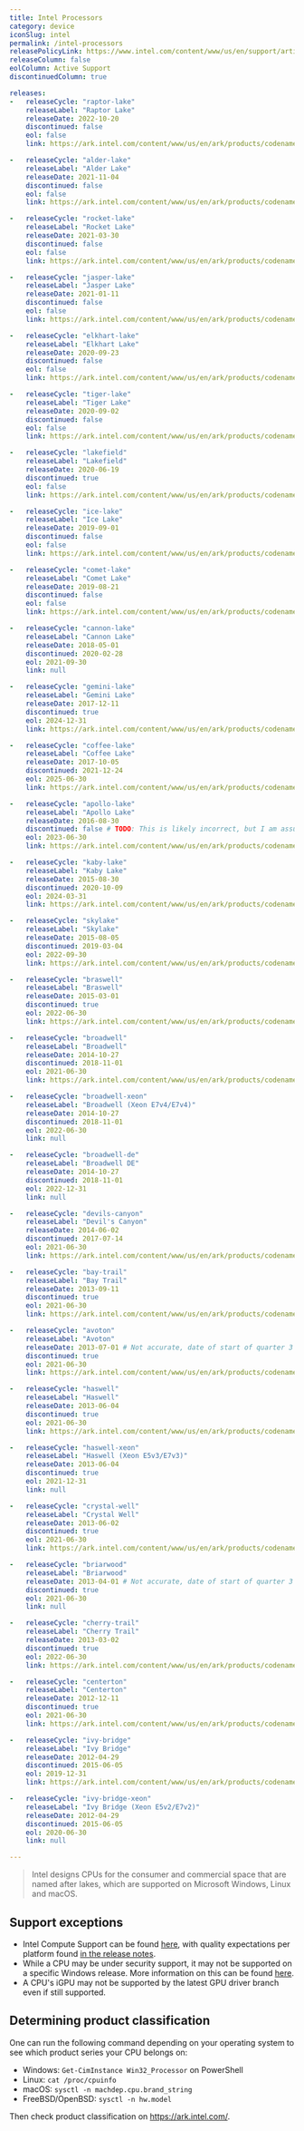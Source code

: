 ```yaml
---
title: Intel Processors
category: device
iconSlug: intel
permalink: /intel-processors
releasePolicyLink: https://www.intel.com/content/www/us/en/support/articles/000022396/processors.html
releaseColumn: false
eolColumn: Active Support
discontinuedColumn: true

releases:
-   releaseCycle: "raptor-lake"
    releaseLabel: "Raptor Lake"
    releaseDate: 2022-10-20
    discontinued: false
    eol: false
    link: https://ark.intel.com/content/www/us/en/ark/products/codename/215599/products-formerly-raptor-lake.html

-   releaseCycle: "alder-lake"
    releaseLabel: "Alder Lake"
    releaseDate: 2021-11-04
    discontinued: false
    eol: false
    link: https://ark.intel.com/content/www/us/en/ark/products/codename/147470/products-formerly-alder-lake.html

-   releaseCycle: "rocket-lake"
    releaseLabel: "Rocket Lake"
    releaseDate: 2021-03-30
    discontinued: false
    eol: false
    link: https://ark.intel.com/content/www/us/en/ark/products/codename/192985/products-formerly-rocket-lake.html

-   releaseCycle: "jasper-lake"
    releaseLabel: "Jasper Lake"
    releaseDate: 2021-01-11
    discontinued: false
    eol: false
    link: https://ark.intel.com/content/www/us/en/ark/products/codename/128823/products-formerly-jasper-lake.html

-   releaseCycle: "elkhart-lake"
    releaseLabel: "Elkhart Lake"
    releaseDate: 2020-09-23
    discontinued: false
    eol: false
    link: https://ark.intel.com/content/www/us/en/ark/products/codename/128825/products-formerly-elkhart-lake.html

-   releaseCycle: "tiger-lake"
    releaseLabel: "Tiger Lake"
    releaseDate: 2020-09-02
    discontinued: false
    eol: false
    link: https://ark.intel.com/content/www/us/en/ark/products/codename/88759/products-formerly-tiger-lake.html

-   releaseCycle: "lakefield"
    releaseLabel: "Lakefield"
    releaseDate: 2020-06-19
    discontinued: true
    eol: false
    link: https://ark.intel.com/content/www/us/en/ark/products/codename/81657/products-formerly-lakefield.html

-   releaseCycle: "ice-lake"
    releaseLabel: "Ice Lake"
    releaseDate: 2019-09-01
    discontinued: false
    eol: false
    link: https://ark.intel.com/content/www/us/en/ark/products/codename/74979/products-formerly-ice-lake.html

-   releaseCycle: "comet-lake"
    releaseLabel: "Comet Lake"
    releaseDate: 2019-08-21
    discontinued: false
    eol: false
    link: https://ark.intel.com/content/www/us/en/ark/products/codename/90354/products-formerly-comet-lake.html

-   releaseCycle: "cannon-lake"
    releaseLabel: "Cannon Lake"
    releaseDate: 2018-05-01
    discontinued: 2020-02-28
    eol: 2021-09-30
    link: null

-   releaseCycle: "gemini-lake"
    releaseLabel: "Gemini Lake"
    releaseDate: 2017-12-11
    discontinued: true
    eol: 2024-12-31
    link: https://ark.intel.com/content/www/us/en/ark/products/codename/83915/products-formerly-gemini-lake.html

-   releaseCycle: "coffee-lake"
    releaseLabel: "Coffee Lake"
    releaseDate: 2017-10-05
    discontinued: 2021-12-24
    eol: 2025-06-30
    link: https://ark.intel.com/content/www/us/en/ark/products/codename/97787/products-formerly-coffee-lake.html

-   releaseCycle: "apollo-lake"
    releaseLabel: "Apollo Lake"
    releaseDate: 2016-08-30
    discontinued: false # TODO: This is likely incorrect, but I am assuming it is under production due to this CPU being launched semi recently and having its status say not discontinued: https://ark.intel.com/content/www/us/en/ark/products/195253/intel-pentium-processor-n4200e-2m-cache-up-to-2-50-ghz.html
    eol: 2023-06-30
    link: https://ark.intel.com/content/www/us/en/ark/products/codename/80644/products-formerly-apollo-lake.html

-   releaseCycle: "kaby-lake"
    releaseLabel: "Kaby Lake"
    releaseDate: 2015-08-30
    discontinued: 2020-10-09
    eol: 2024-03-31
    link: https://ark.intel.com/content/www/us/en/ark/products/codename/82879/products-formerly-kaby-lake.html

-   releaseCycle: "skylake"
    releaseLabel: "Skylake"
    releaseDate: 2015-08-05
    discontinued: 2019-03-04
    eol: 2022-09-30
    link: https://ark.intel.com/content/www/us/en/ark/products/codename/37572/products-formerly-skylake.html

-   releaseCycle: "braswell"
    releaseLabel: "Braswell"
    releaseDate: 2015-03-01
    discontinued: true
    eol: 2022-06-30
    link: https://ark.intel.com/content/www/us/en/ark/products/codename/66094/products-formerly-braswell.html

-   releaseCycle: "broadwell"
    releaseLabel: "Broadwell"
    releaseDate: 2014-10-27
    discontinued: 2018-11-01
    eol: 2021-06-30
    link: https://ark.intel.com/content/www/us/en/ark/products/codename/38530/products-formerly-broadwell.html

-   releaseCycle: "broadwell-xeon"
    releaseLabel: "Broadwell (Xeon E7v4/E7v4)"
    releaseDate: 2014-10-27
    discontinued: 2018-11-01
    eol: 2022-06-30
    link: null

-   releaseCycle: "broadwell-de"
    releaseLabel: "Broadwell DE"
    releaseDate: 2014-10-27
    discontinued: 2018-11-01
    eol: 2022-12-31
    link: null

-   releaseCycle: "devils-canyon"
    releaseLabel: "Devil's Canyon"
    releaseDate: 2014-06-02
    discontinued: 2017-07-14
    eol: 2021-06-30
    link: https://ark.intel.com/content/www/us/en/ark/products/codename/81246/products-formerly-devils-canyon.html

-   releaseCycle: "bay-trail"
    releaseLabel: "Bay Trail"
    releaseDate: 2013-09-11
    discontinued: true
    eol: 2021-06-30
    link: https://ark.intel.com/content/www/us/en/ark/products/codename/55844/products-formerly-bay-trail.html

-   releaseCycle: "avoton"
    releaseLabel: "Avoton"
    releaseDate: 2013-07-01 # Not accurate, date of start of quarter 3 of 2013
    discontinued: true
    eol: 2021-06-30
    link: https://ark.intel.com/content/www/us/en/ark/products/codename/54859/products-formerly-avoton.html

-   releaseCycle: "haswell"
    releaseLabel: "Haswell"
    releaseDate: 2013-06-04
    discontinued: true
    eol: 2021-06-30
    link: https://ark.intel.com/content/www/us/en/ark/products/codename/42174/products-formerly-haswell.html

-   releaseCycle: "haswell-xeon"
    releaseLabel: "Haswell (Xeon E5v3/E7v3)"
    releaseDate: 2013-06-04
    discontinued: true
    eol: 2021-12-31
    link: null

-   releaseCycle: "crystal-well"
    releaseLabel: "Crystal Well"
    releaseDate: 2013-06-02
    discontinued: true
    eol: 2021-06-30
    link: https://ark.intel.com/content/www/us/en/ark/products/codename/51802/products-formerly-crystal-well.html

-   releaseCycle: "briarwood"
    releaseLabel: "Briarwood"
    releaseDate: 2013-04-01 # Not accurate, date of start of quarter 3 of 2013
    discontinued: true
    eol: 2021-06-30
    link: null

-   releaseCycle: "cherry-trail"
    releaseLabel: "Cherry Trail"
    releaseDate: 2013-03-02
    discontinued: true
    eol: 2022-06-30
    link: https://ark.intel.com/content/www/us/en/ark/products/codename/46629/products-formerly-cherry-trail.html

-   releaseCycle: "centerton"
    releaseLabel: "Centerton"
    releaseDate: 2012-12-11
    discontinued: true
    eol: 2021-06-30
    link: https://ark.intel.com/content/www/us/en/ark/products/codename/60105/products-formerly-centerton.html

-   releaseCycle: "ivy-bridge"
    releaseLabel: "Ivy Bridge"
    releaseDate: 2012-04-29
    discontinued: 2015-06-05
    eol: 2019-12-31
    link: https://ark.intel.com/content/www/us/en/ark/products/codename/29902/products-formerly-ivy-bridge.html

-   releaseCycle: "ivy-bridge-xeon"
    releaseLabel: "Ivy Bridge (Xeon E5v2/E7v2)"
    releaseDate: 2012-04-29
    discontinued: 2015-06-05
    eol: 2020-06-30
    link: null

---
```


> Intel designs CPUs for the consumer and commercial space that are named after lakes, which are
> supported on Microsoft Windows, Linux and macOS.

## Support exceptions

- Intel Compute Support can be found [here](https://github.com/intel/compute-runtime#supported-platforms),
  with quality expectations per platform found [in the release notes](https://github.com/intel/compute-runtime/releases).
- While a CPU may be under security support, it may not be supported on a specific Windows release.
  More information on this can be found [here](https://www.intel.com/content/www/us/en/support/articles/000032181/processors/intel-core-processors.html).
- A CPU's iGPU may not be supported by the latest GPU driver branch even if still supported.

## Determining product classification

One can run the following command depending on your operating system to see which product series
your CPU belongs on:

- Windows: `Get-CimInstance Win32_Processor` on PowerShell
- Linux: `cat /proc/cpuinfo`
- macOS: `sysctl -n machdep.cpu.brand_string`
- FreeBSD/OpenBSD: `sysctl -n hw.model`

Then check product classification on https://ark.intel.com/.

